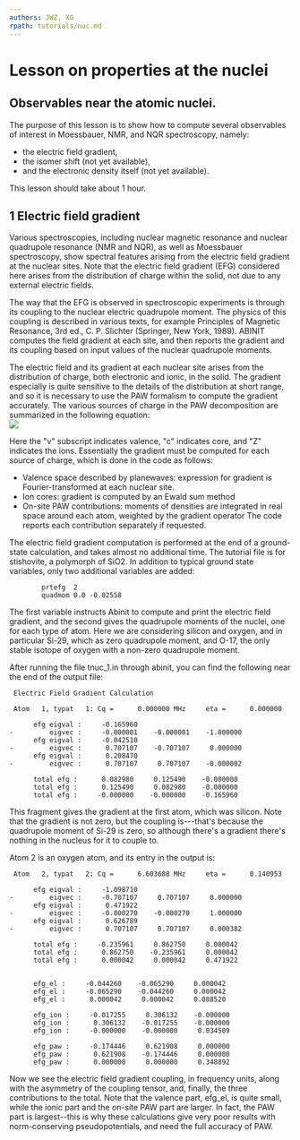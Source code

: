 ```yaml
---
authors: JWZ, XG
rpath: tutorials/nuc.md
---
```


# Lesson on properties at the nuclei  

## Observables near the atomic nuclei.  

The purpose of this lesson is to show how to compute several observables of
interest in Moessbauer, NMR, and NQR spectroscopy, namely:

  * the electric field gradient, 
  * the isomer shift (not yet available), 
  * and the electronic density itself (not yet available). 

This lesson should take about 1 hour.


## 1 Electric field gradient

  
Various spectroscopies, including nuclear magnetic resonance and nuclear
quadrupole resonance (NMR and NQR), as well as Moessbauer spectroscopy, show
spectral features arising from the electric field gradient at the nuclear
sites. Note that the electric field gradient (EFG) considered here arises from
the distribution of charge within the solid, not due to any external electric
fields.

The way that the EFG is observed in spectroscopic experiments is through its
coupling to the nuclear electric quadrupole moment. The physics of this
coupling is described in various texts, for example Principles of Magnetic
Resonance, 3rd ed., C. P. Slichter (Springer, New York, 1989). ABINIT computes
the field gradient at each site, and then reports the gradient and its
coupling based on input values of the nuclear quadrupole moments.

The electric field and its gradient at each nuclear site arises from the
distribution of charge, both electronic and ionic, in the solid. The gradient
especially is quite sensitive to the details of the distribution at short
range, and so it is necessary to use the PAW formalism to compute the gradient
accurately. The various sources of charge in the PAW decomposition are
summarized in the following equation:  
![](../documents/lesson_nuc/charge.gif)  

  
Here the "v" subscript indicates valence, "c" indicates core, and "Z"
indicates the ions. Essentially the gradient must be computed for each source
of charge, which is done in the code as follows:

  * Valence space described by planewaves: expression for gradient is Fourier-transformed at each nuclear site. 
  * Ion cores: gradient is computed by an Ewald sum method 
  * On-site PAW contributions: moments of densities are integrated in real space around each atom, weighted by the gradient operator 
The code reports each contribution separately if requested.

The electric field gradient computation is performed at the end of a ground-
state calculation, and takes almost no additional time. The tutorial file is
for stishovite, a polymorph of SiO2. In addition to typical ground state
variables, only two additional variables are added:

    
    
            prtefg  2
            quadmom 0.0 -0.02558
    

The first variable instructs Abinit to compute and print the electric field
gradient, and the second gives the quadrupole moments of the nuclei, one for
each type of atom. Here we are considering silicon and oxygen, and in
particular Si-29, which as zero quadrupole moment, and O-17, the only stable
isotope of oxygen with a non-zero quadrupole moment.

After running the file tnuc_1.in through abinit, you can find the following
near the end of the output file:

    
    
     Electric Field Gradient Calculation 
    
     Atom   1, typat   1: Cq =      0.000000 MHz     eta =      0.000000
    
          efg eigval :     -0.165960
    -         eigvec :     -0.000001    -0.000001    -1.000000
          efg eigval :     -0.042510
    -         eigvec :      0.707107    -0.707107     0.000000
          efg eigval :      0.208470
    -         eigvec :      0.707107     0.707107    -0.000002
    
          total efg :      0.082980     0.125490    -0.000000
          total efg :      0.125490     0.082980    -0.000000
          total efg :     -0.000000    -0.000000    -0.165960
    

This fragment gives the gradient at the first atom, which was silicon. Note
that the gradient is not zero, but the coupling is---that's because the
quadrupole moment of Si-29 is zero, so although there's a gradient there's
nothing in the nucleus for it to couple to.

Atom 2 is an oxygen atom, and its entry in the output is:

    
    
     Atom   2, typat   2: Cq =      6.603688 MHz     eta =      0.140953
    
          efg eigval :     -1.098710
    -         eigvec :     -0.707107     0.707107     0.000000
          efg eigval :      0.471922
    -         eigvec :     -0.000270    -0.000270     1.000000
          efg eigval :      0.626789
    -         eigvec :      0.707107     0.707107     0.000382
    
          total efg :     -0.235961     0.862750     0.000042
          total efg :      0.862750    -0.235961     0.000042
          total efg :      0.000042     0.000042     0.471922
    
    
          efg_el :     -0.044260    -0.065290     0.000042
          efg_el :     -0.065290    -0.044260     0.000042
          efg_el :      0.000042     0.000042     0.088520
    
          efg_ion :     -0.017255     0.306132    -0.000000
          efg_ion :      0.306132    -0.017255    -0.000000
          efg_ion :     -0.000000    -0.000000     0.034509
    
          efg_paw :     -0.174446     0.621908     0.000000
          efg_paw :      0.621908    -0.174446     0.000000
          efg_paw :      0.000000     0.000000     0.348892
    

Now we see the electric field gradient coupling, in frequency units, along
with the asymmetry of the coupling tensor, and, finally, the three
contributions to the total. Note that the valence part, efg_el, is quite
small, while the ionic part and the on-site PAW part are larger. In fact, the
PAW part is largest--this is why these calculations give very poor results
with norm-conserving pseudopotentials, and need the full accuracy of PAW.



